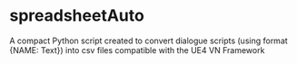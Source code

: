 # spreadsheetAuto
A compact Python script created to convert dialogue scripts (using format {NAME: Text}) into csv files compatible with the UE4 VN Framework

